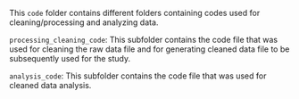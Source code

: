 This `code` folder contains different folders containing codes used for cleaning/processing and analyzing data.

`processing_cleaning_code`: This subfolder contains the code file that was used for cleaning the raw data file and for generating cleaned data file to be subsequently used for the study.

`analysis_code`: This subfolder contains the code file that was used for cleaned data analysis.